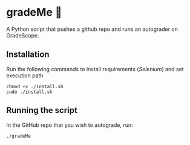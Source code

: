 # gradeMe 📝
A Python script that pushes a github repo and runs an autograder on GradeScope.

## Installation
Run the following commands to install requirements (*Selenium*) and set execution path

```
chmod +x ./install.sh 
sudo ./install.sh
```

## Running the script
In the GitHub repo that you wish to autograde, run:

```
./gradeMe
```



